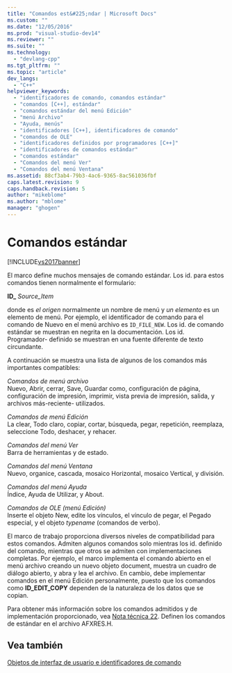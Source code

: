 ```yaml
---
title: "Comandos est&#225;ndar | Microsoft Docs"
ms.custom: ""
ms.date: "12/05/2016"
ms.prod: "visual-studio-dev14"
ms.reviewer: ""
ms.suite: ""
ms.technology: 
  - "devlang-cpp"
ms.tgt_pltfrm: ""
ms.topic: "article"
dev_langs: 
  - "C++"
helpviewer_keywords: 
  - "identificadores de comando, comandos estándar"
  - "comandos [C++], estándar"
  - "comandos estándar del menú Edición"
  - "menú Archivo"
  - "Ayuda, menús"
  - "identificadores [C++], identificadores de comando"
  - "comandos de OLE"
  - "identificadores definidos por programadores [C++]"
  - "identificadores de comandos estándar"
  - "comandos estándar"
  - "Comandos del menú Ver"
  - "Comandos del menú Ventana"
ms.assetid: 88cf3ab4-79b3-4ac6-9365-8ac561036fbf
caps.latest.revision: 9
caps.handback.revision: 5
author: "mikeblome"
ms.author: "mblome"
manager: "ghogen"
---
```

# Comandos est&#225;ndar
[!INCLUDE[vs2017banner](../assembler/inline/includes/vs2017banner.md)]

El marco define muchos mensajes de comando estándar.  Los id. para estos comandos tienen normalmente el formulario:  
  
 **ID\_** *Source\_Item*  
  
 donde es *el origen* normalmente un nombre de menú y *un elemento* es un elemento de menú.  Por ejemplo, el identificador de comando para el comando de Nuevo en el menú archivo es `ID_FILE_NEW`.  Los id. de comando estándar se muestran en negrita en la documentación.  Los id. Programador\- definido se muestran en una fuente diferente de texto circundante.  
  
 A continuación se muestra una lista de algunos de los comandos más importantes compatibles:  
  
 *Comandos de menú archivo*  
 Nuevo, Abrir, cerrar, Save, Guardar como, configuración de página, configuración de impresión, imprimir, vista previa de impresión, salida, y archivos más\-reciente\- utilizados.  
  
 *Comandos de menú Edición*  
 La clear, Todo claro, copiar, cortar, búsqueda, pegar, repetición, reemplaza, seleccione Todo, deshacer, y rehacer.  
  
 *Comandos del menú Ver*  
 Barra de herramientas y de estado.  
  
 *Comandos del menú Ventana*  
 Nuevo, organice, cascada, mosaico Horizontal, mosaico Vertical, y división.  
  
 *Comandos del menú Ayuda*  
 Índice, Ayuda de Utilizar, y About.  
  
 *Comandos de OLE \(menú Edición\)*  
 Inserte el objeto New, edite los vínculos, el vínculo de pegar, el Pegado especial, y el objeto *typename* \(comandos de verbo\).  
  
 El marco de trabajo proporciona diversos niveles de compatibilidad para estos comandos.  Admiten algunos comandos solo mientras los id. definido del comando, mientras que otros se admiten con implementaciones completas.  Por ejemplo, el marco implementa el comando abierto en el menú archivo creando un nuevo objeto document, muestra un cuadro de diálogo abierto, y abra y lea el archivo.  En cambio, debe implementar comandos en el menú Edición personalmente, puesto que los comandos como **ID\_EDIT\_COPY** dependen de la naturaleza de los datos que se copian.  
  
 Para obtener más información sobre los comandos admitidos y de implementación proporcionado, vea [Nota técnica 22](../mfc/tn022-standard-commands-implementation.md).  Definen los comandos de estándar en el archivo AFXRES.H.  
  
## Vea también  
 [Objetos de interfaz de usuario e identificadores de comando](../mfc/user-interface-objects-and-command-ids.md)